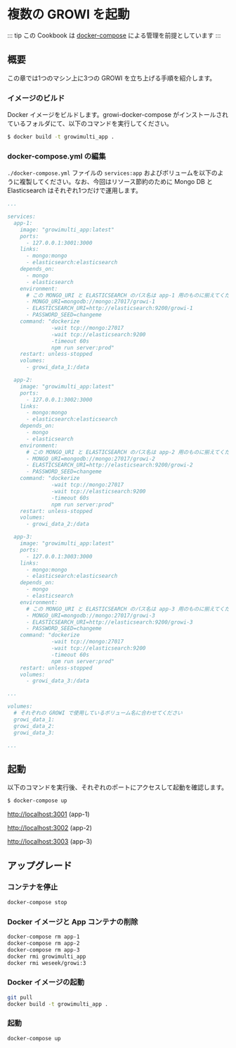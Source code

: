 # 複数の GROWI を起動

::: tip
この Cookbook は [docker-compose](../getting-started/docker-compose.md) による管理を前提としています
:::

## 概要

この章では1つのマシン上に3つの GROWI を立ち上げる手順を紹介します。

### イメージのビルド

Docker イメージをビルドします。growi-docker-compose がインストールされているフォルダにて、以下のコマンドを実行してください。

```bash
$ docker build -t growimulti_app .
```

### docker-compose.yml の編集

`./docker-compose.yml` ファイルの `services:app` およびボリュームを以下のように複製してください。なお、今回はリソース節約のために Mongo DB と Elasticsearch はそれぞれ1つだけで運用します。

```text:docker-compose.yml
...

services:
  app-1:
    image: "growimulti_app:latest"
    ports:
      - 127.0.0.1:3001:3000
    links:
      - mongo:mongo
      - elasticsearch:elasticsearch
    depends_on:
      - mongo
      - elasticsearch
    environment:
      # この MONGO_URI と ELASTICSEARCH のパス名は app-1 用のものに揃えてください
      - MONGO_URI=mongodb://mongo:27017/growi-1
      - ELASTICSEARCH_URI=http://elasticsearch:9200/growi-1
      - PASSWORD_SEED=changeme
    command: "dockerize
              -wait tcp://mongo:27017
              -wait tcp://elasticsearch:9200
              -timeout 60s
              npm run server:prod"
    restart: unless-stopped
    volumes:
      - growi_data_1:/data

  app-2:
    image: "growimulti_app:latest"
    ports:
      - 127.0.0.1:3002:3000
    links:
      - mongo:mongo
      - elasticsearch:elasticsearch
    depends_on:
      - mongo
      - elasticsearch
    environment:
      # この MONGO_URI と ELASTICSEARCH のパス名は app-2 用のものに揃えてください
      - MONGO_URI=mongodb://mongo:27017/growi-2
      - ELASTICSEARCH_URI=http://elasticsearch:9200/growi-2
      - PASSWORD_SEED=changeme
    command: "dockerize
              -wait tcp://mongo:27017
              -wait tcp://elasticsearch:9200
              -timeout 60s
              npm run server:prod"
    restart: unless-stopped
    volumes:
      - growi_data_2:/data

  app-3:
    image: "growimulti_app:latest"
    ports:
      - 127.0.0.1:3003:3000
    links:
      - mongo:mongo
      - elasticsearch:elasticsearch
    depends_on:
      - mongo
      - elasticsearch
    environment:
      # この MONGO_URI と ELASTICSEARCH のパス名は app-3 用のものに揃えてください
      - MONGO_URI=mongodb://mongo:27017/growi-3
      - ELASTICSEARCH_URI=http://elasticsearch:9200/growi-3
      - PASSWORD_SEED=changeme
    command: "dockerize
              -wait tcp://mongo:27017
              -wait tcp://elasticsearch:9200
              -timeout 60s
              npm run server:prod"
    restart: unless-stopped
    volumes:
      - growi_data_3:/data

...

volumes:
  # それぞれの GROWI で使用しているボリューム名に合わせてください
  growi_data_1:
  growi_data_2:
  growi_data_3:

...
```

## 起動

以下のコマンドを実行後、それぞれのポートにアクセスして起動を確認します。

```bash
$ docker-compose up
```

[http://localhost:3001](http://localhost:3001) (app-1)

[http://localhost:3002](http://localhost:3002) (app-2)

[http://localhost:3003](http://localhost:3003) (app-3)


## アップグレード

### コンテナを停止

```bash
docker-compose stop
```

### Docker イメージと App コンテナの削除

```bash
docker-compose rm app-1
docker-compose rm app-2
docker-compose rm app-3
docker rmi growimulti_app
docker rmi weseek/growi:3
```

### Docker イメージの起動

```bash
git pull
docker build -t growimulti_app .
```

### 起動

```bash
docker-compose up
```